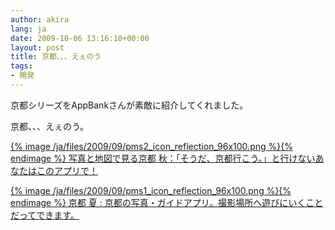 ```yaml
---
author: akira
lang: ja
date: 2009-10-06 13:16:10+00:00
layout: post
title: 京都、、、えぇのう
tags:
- 開発
---
```


京都シリーズをAppBankさんが素敵に紹介してくれました。

京都、、、えぇのう。

[
{% image /ja/files/2009/09/pms2_icon_reflection_96x100.png %}{% endimage %}
写真と地図で見る京都 秋：「そうだ、京都行こう。」と行けないあなたはこのアプリで！](http://www.appbank.net/2009/10/05/iphone-application/54642.php)

[
{% image /ja/files/2009/09/pms1_icon_reflection_96x100.png %}{% endimage %}
京都 夏 : 京都の写真・ガイドアプリ。撮影場所へ遊びにいくことだってできます。](http://www.appbank.net/2009/09/12/iphone-application/49380.php)

